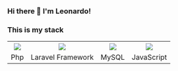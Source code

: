 ### Hi there 👋 I'm Leonardo!

### This is my stack 

<table>
    <th align="center">
        <img src="https://img.icons8.com/officel/96/000000/php-logo.png" />
    </th>
    <th>
        <img src="https://img.icons8.com/fluency/96/000000/laravel.png" />
    </th>
    <th>
        <img src="https://img.icons8.com/fluency/96/000000/mysql-logo.png" />
    </th>
    <th>
        <img src="https://img.icons8.com/color/96/000000/javascript.png" />
    </th>
    <tr>
        <td align="center">
            Php
        </td>
        <td align="center">
            Laravel Framework
        </td>
         <td align="center">
            MySQL
        </td>
         <td align="center">
            JavaScript
        </td>
    </tr>
</table>
